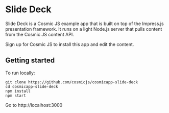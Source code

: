 # Slide Deck
Slide Deck is a Cosmic JS example app that is built on top of the Impress.js presentation framework.  It runs on a light Node.js server that pulls content from the Cosmic JS content API.

Sign up for Cosmic JS to install this app and edit the content.

## Getting started
To run locally:
```
git clone https://github.com/cosmicjs/cosmicapp-slide-deck
cd cosmicapp-slide-deck
npm install
npm start
```
Go to http://localhost:3000